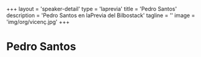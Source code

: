 +++
layout = 'speaker-detail'
type = 'laprevia'
title = 'Pedro Santos'
description = 'Pedro Santos en laPrevia del Bilbostack'
tagline = ''
image = 'img/org/vicenç.jpg'
+++
# Pedro Santos
